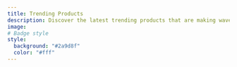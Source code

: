 ```yaml
---
title: Trending Products
description: Discover the latest trending products that are making waves across the market. From tech gadgets to lifestyle must-haves, stay ahead with our curated selections.
image:
# Badge style
style:
  background: "#2a9d8f"
  color: "#fff"
---
```

